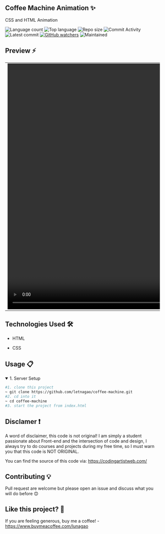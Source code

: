 ## Coffee Machine Animation ✨
CSS and HTML Animation

![Language count](https://img.shields.io/github/languages/count/letnagao/coffee-machine?color=green)
![Top language](https://img.shields.io/github/languages/top/letnagao/coffee-machine?color=ff69b4)
![Repo size](https://img.shields.io/github/repo-size/letnagao/coffee-machine?color=yellow)
![Commit Activity](https://img.shields.io/github/commit-activity/y/letnagao/coffee-machine?color=blue)
![Latest commit](https://img.shields.io/github/last-commit/letnagao/coffee-machine?color=red)
[![GitHub watchers](https://img.shields.io/github/watchers/letnagao/coffee-machine?logo=GitHub)](https://github.com/letnagao/coffee-machine/watchers)
![Maintained](https://img.shields.io/maintenance/yes/9999)

</ul><h2> Preview ⚡️</h2>
<table align="center">
  <tr>
    <td><video src="https://user-images.githubusercontent.com/99754900/173213425-eae400f9-196b-4b5f-b274-39ae5beaedc2.mp4" width=1280 height=800></td>
  </tr>
</table>
      
</ul><h2>Technologies Used 🛠️</h2>
<ul>
<li>HTML</li>
</ul><ul>
<li>CSS</li>
  
</ul><h2>Usage 📋</h2>
<details open>
<summary>1. Server Setup</summary>

```bash
#1. clone this project
~ git clone https://github.com/letnagao/coffee-machine.git
#2. cd into it
~ cd coffee-machine
#3. start the project from index.html
```
</details>

## Disclamer ❗️
A word of disclaimer, this code is not original! 
I am simply a student passionate about Front-end and the intersection of code and design, I always try to do courses and projects during my free time, so I must warn you that this code is NOT ORIGINAL.

You can find the source of this code via: https://codingartistweb.com/

## Contributing 💡
Pull request are welcome but please open an issue and discuss what you will do before 😊

## Like this project? 💖

If you are feeling generous, buy me a coffee! - https://www.buymeacoffee.com/lunagao
